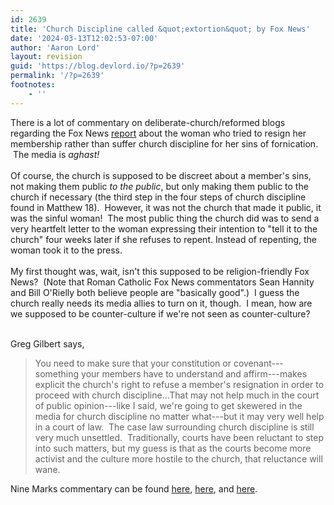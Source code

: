```yaml
---
id: 2639
title: 'Church Discipline called &quot;extortion&quot; by Fox News'
date: '2024-03-13T12:02:53-07:00'
author: 'Aaron Lord'
layout: revision
guid: 'https://blog.devlord.io/?p=2639'
permalink: '/?p=2639'
footnotes:
    - ''
---
```


<div>There is a lot of commentary on deliberate-church/reformed blogs regarding the Fox News <a href="http://www.foxnews.com/story/0,2933,469928,00.html">report</a> about the woman who tried to resign her membership rather than suffer church discipline for her sins of fornication.  The media is <span class="Apple-style-span" style="font-style:italic;">aghast!</span></div>

<div><br /></div>

<div><span class="Apple-style-span" style="font-style:italic;"><span class="Apple-style-span" style="font-style:normal;">Of course, the church is supposed to be discreet about a member's sins, not making them public </span>to the public<span class="Apple-style-span" style="font-style:normal;">, but only making them public to the church if necessary (the third step in the four steps of church discipline found in Matthew 18).  However, it was not the church that made it public, it was the sinful woman!  The most public thing the church did was to send a very heartfelt letter to the woman expressing their intention to "tell it to the church" four weeks later if she refuses to repent. Instead of repenting, the woman took it to the press.</span></span></div>

<div><br /></div>

<div>My first thought was, wait, isn't this supposed to be religion-friendly Fox News?  (Note that Roman Catholic Fox News commentators Sean Hannity and Bill O'Rielly both believe people are "basically good".)  I guess the church really needs its media allies to turn on it, though.  I mean, how are we supposed to be counter-culture if we're not seen as counter-culture?</div>

<div><br /></div>

Greg Gilbert says,

<blockquote><div>You need to make sure that your constitution or covenant---something your members have to understand and affirm---makes explicit the church's right to refuse a member's resignation in order to proceed with church discipline...That may not help much in the court of public opinion---like I said, we're going to get skewered in the media for church discipline no matter what---but it may very well help in a court of law.  The case law surrounding church discipline is still very much unsettled.  Traditionally, courts have been reluctant to step into such matters, but my guess is that as the courts become more activist and the culture more hostile to the church, that reluctance will wane.</div></blockquote>

Nine Marks commentary can be found <a href="http://blog.9marks.org/2008/12/church-discipli.html">here</a>, <a href="http://blog.9marks.org/2008/12/outrage--church.html">here</a>, and <a href="http://blog.9marks.org/2008/12/update-church-e.html">here</a>.

<div class="blogger-post-footer"></div>